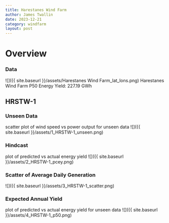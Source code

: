 ```yaml
---
title: Harestanes Wind Farm
author: James Twallin
date: 2023-12-21
category: windfarm
layout: post
---
```

# Overview

### Data

![]({{ site.baseurl }}/assets/Harestanes Wind Farm_lat_lons.png)
Harestanes Wind Farm P50 Energy Yield: 227.19 GWh

HRSTW-1
-------------
### Unseen Data 
scatter plot of wind speed vs power output for unseen data
![]({{ site.baseurl }}/assets/1_HRSTW-1_unseen.png)
### Hindcast 
plot of predicted vs actual energy yield
![]({{ site.baseurl }}/assets/2_HRSTW-1_pcey.png)
### Scatter of Average Daily Generation 

![]({{ site.baseurl }}/assets/3_HRSTW-1_scatter.png)
### Expected Annual Yield 
plot of predicted vs actual energy yield for unseen data
![]({{ site.baseurl }}/assets/4_HRSTW-1_p50.png)

